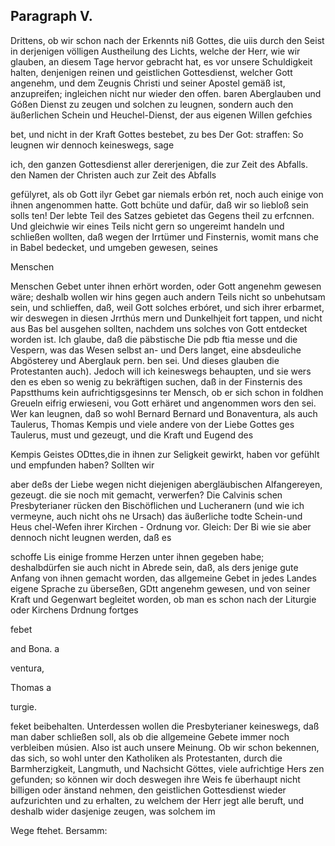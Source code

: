 

<!-- Seite 486 -->
Paragraph  V.
-------------

Drittens, ob wir schon nach der Erkennts niß Gottes, die uiis durch den Seist in derjenigen völligen Austheilung des Lichts, welche der Herr, wie wir glauben, an diesem Tage hervor gebracht hat, es vor unsere Schuldigkeit halten, denjenigen reinen und geistlichen Gottesdienst, welcher Gott angenehm, und dem Zeugnis Christi und seiner Apostel gemäß ist, anzupreifen; ingleichen nicht nur wieder den offen. baren Aberglauben und Góßen Dienst zu zeugen und solchen zu leugnen, sondern auch den äußerlichen Schein und Heuchel-Dienst, der aus eigenen Willen gefchies

bet, und nicht in der Kraft Gottes bestebet, zu bes Der Got: straffen: So leugnen wir dennoch keineswegs, sage

ich, den ganzen Gottesdienst aller dererjenigen, die zur Zeit des Abfalls. den Namen der Christen auch zur Zeit des Abfalls

gefülyret, als ob Gott ilyr Gebet gar niemals erbón ret, noch auch einige von ihnen angenommen hatte. Gott bchüte und dafür, daß wir so liebloß sein solls ten! Der lebte Teil des Satzes gebietet das Gegens theil zu erfcnnen. Und gleichwie wir eines Teils nicht gern so ungereimt handeln und schließen wollten, daß wegen der Irrtümer und Finsternis, womit mans che in Babel bedecket, und umgeben gewesen, seines

Menschen
<!-- Seite 487 -->
Menschen Gebet unter ihnen erhört worden, oder Gott angenehm gewesen wäre; deshalb wollen wir hins gegen auch andern Teils nicht so unbehutsam sein, und schlieffen, daß, weil Gott solches erbóret, und sich ihrer erbarmet, wir deswegen in diesen Jrrthús mern und Dunkelhjeit fort tappen, und nicht aus Bas bel ausgehen sollten, nachdem uns solches von Gott entdecket worden ist. Ich glaube, daß die päbstische Die pdb ftia messe und die Vespern, was das Wesen selbst an- und Ders langet, eine absdeuliche Abgösterey und Aberglauk pern. ben sei. Und dieses glauben die Protestanten auch). Jedoch will ich keineswegs behaupten, und sie wers den es eben so wenig zu bekräftigen suchen, daß in der Finsternis des Papstthums kein aufrichtigsgesinns ter Mensch, ob er sich schon in foldhen Greueln eifrig erwieseni, vou Gott erhäret und angenommen wors den sei. Wer kan leugnen, daß so wohl Bernard Bernard und Bonaventura, als auch Taulerus, Thomas Kempis und viele andere von der Liebe Gottes ges Taulerus, must und gezeugt, und die Kraft und Eugend des

Kempis Geistes ODttes,die in ihnen zur Seligkeit gewirkt, haben vor gefühlt und empfunden haben? Sollten wir

aber deßs der Liebe wegen nicht diejenigen abergläubischen Alfangereyen, gezeugt. die sie noch mit gemacht, verwerfen? Die Calvinis schen Presbyterianer rücken den Bischöflichen und Lucheranern (und wie ich vermeyne, auch nicht ohs ne Ursach) das äußerliche todte Schein-und Heus chel-Wefen ihrer Kirchen - Ordnung vor. Gleich: Der Bi wie sie aber dennoch nicht leugnen werden, daß es

schoffe Lis einige fromme Herzen unter ihnen gegeben habe; deshalbdürfen sie auch nicht in Abrede sein, daß, als ders jenige gute Anfang von ihnen gemacht worden, das allgemeine Gebet in jedes Landes eigene Sprache zu überseßen, GDtt angenehm gewesen, und von seiner Kraft und Gegenwart begleitet worden, ob man es schon nach der Liturgie oder Kirchens Drdnung fortges

febet

and Bona. a

ventura,

Thomas a

turgie.
<!-- Seite 488 -->
feket beibehalten. Unterdessen wollen die Presbyterianer keineswegs, daß man daber schließen soll, als ob die allgemeine Gebete immer noch verbleiben músien. Also ist auch unsere Meinung. Ob wir schon bekennen, das sich, so wohl unter den Katholiken als Protestanten, durch die Barmherzigkeit, Langmuth, und Nachsicht Göttes, viele aufrichtige Hers zen gefunden; so können wir doch deswegen ihre Weis fe überhaupt nicht billigen oder änstand nehmen, den geistlichen Gottesdienst wieder aufzurichten und zu erhalten, zu welchem der Herr jegt alle beruft, und deshalb wider dasjenige zeugen, was solchem im

Wege ftehet. Bersamm:
